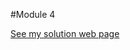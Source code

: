#Module 4

[See my solution web page](https://shivu1920.github.io/Coursera-Angular/Module%204/index.html#!/)
